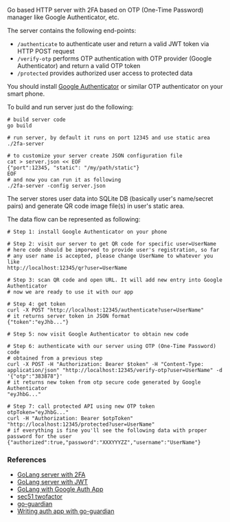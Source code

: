 Go based HTTP server with 2FA based on OTP (One-Time Password) manager like
Google Authenticator, etc.

The server contains the following end-points:
- `/authenticate` to authenticate user and return a valid JWT token via HTTP
  POST request
- `/verify-otp` performs OTP authentication with OTP provider (Google
  Authenticator) and return a valid OTP token 
- `/protected` provides authorized user access to protected data

You should install [Google Authenticator](https://play.google.com/store/apps/details?id=com.google.android.apps.authenticator2&hl=en_US&gl=US) or similar OTP authenticator
on your smart phone.

To build and run server just do the following:
```
# build server code
go build

# run server, by default it runs on port 12345 and use static area
./2fa-server

# to customize your server create JSON configuration file
cat > server.json << EOF
{"port":12345, "static": "/my/path/static"}
EOF
# and now you can run it as following
./2fa-server -config server.json
```
The server stores user data into SQLite DB (basically user's name/secret pairs)
and generate QR code image file(s) in user's static area.

The data flow can be represented as following:
```
# Step 1: install Google Authenticator on your phone

# Step 2: visit our server to get QR code for specific user=UserName
# here code should be imporved to provide user's registration, so far
# any user name is accepted, please change UserName to whatever you like
http://localhost:12345/qr?user=UserName

# Step 3: scan QR code and open URL. It will add new entry into Google Authenticator
# now we are ready to use it with our app

# Step 4: get token
curl -X POST "http://localhost:12345/authenticate?user=UserName"
# it returns server token in JSON format
{"token":"eyJhb..."}

# Step 5: now visit Google Authenticator to obtain new code

# Step 6: authenticate with our server using OTP (One-Time Password) code
# obtained from a previous step
curl -X POST -H "Authorization: Bearer $token" -H "Content-Type: application/json" "http://localhost:12345/verify-otp?user=UserName" -d '{"otp":"383878"}'
# it returns new token from otp secure code generated by Google Authenticator
"eyJhbG..."

# Step 7: call protected API using new OTP token
otpToken="eyJhbG..."
curl -H "Authorization: Bearer $otpToken" "http://localhost:12345/protected?user=UserName"
# if everything is fine you'll see the following data with proper password for the user
{"authorized":true,"password":"XXXYYYZZ","username":"UserName"}
```

### References
- [GoLang server with 2FA](https://www.thepolyglotdeveloper.com/2017/05/add-two-factor-authentication-golang-restful-api)
- [GoLang server with JWT](https://www.thepolyglotdeveloper.com/2017/03/authenticate-a-golang-api-with-json-web-tokens)
- [GoLang with Google Auth App](https://www.socketloop.com/tutorials/golang-verify-token-from-google-authenticator-app)
- [sec51 twofactor](https://github.com/sec51/twofactor)
- [go-guardian](github.com/shaj13/go-guardian)
- [Writing auth app with go-guardian](https://medium.com/@hajsanad/writing-scalable-authentication-in-golang-using-go-guardian-83691219a73a)

